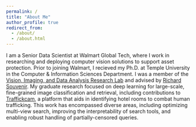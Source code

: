 ```yaml
---
permalink: /
title: "About Me"
author_profile: true
redirect_from: 
  - /about/
  - /about.html
---
```


I am a Senior Data Scientist at Walmart Global Tech, where I work in researching and deploying computer vision solutions to support asset protection. Prior to joining Walmart, I recieved my Ph.D. at Temple University in the Computer & Information Sciences Department. I was a member of the [Vision, Imaging, and Data Analysis Research Lab](https://github.com/vidarlab) and advised by [Richard Souvenir](https://cis.temple.edu/~souvenir/). My graduate research focused on deep learning for large-scale, fine-grained image classification and retrieval, including contributions to [Traffickcam](https://traffickcam.com/about-us/), a platform that aids in identifying hotel rooms to combat human trafficking. This work has encompassed diverse areas, including optimizing multi-view search, improving the interpretability of search tools, and enabling robust handling of partially-censored queries.
